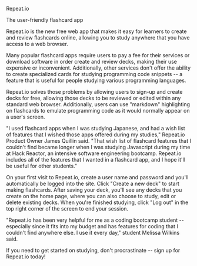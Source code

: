 Repeat.io

The user-friendly flashcard app

Repeat.io is the new free web app that makes it easy for learners to create and review flashcards online, allowing you to study anywhere that you have access to a web browser.

Many popular flashcard apps require users to pay a fee for their services or download software in order create and review decks, making their use expensive or inconvenient. Additionally, other services don't offer the ability to create specialized cards for studying programming code snippets -- a feature that is useful for people studying various programming languages.

Repeat.io solves those problems by allowing users to sign-up and create decks for free, allowing those decks to be reviewed or edited within any standard web browser. Additionally, users can use "markdown" highlighting on flashcards to emulate programming code as it would normally appear on a user's screen.

"I used flashcard apps when I was studying Japanese, and had a wish list of features that I wished those apps offered during my studies," Repeat.io Product Owner James Quillin said. "That wish list of flashcard features that I couldn't find became longer when I was studying Javascript during my time at Hack Reactor, an intensive software engineering bootcamp. Repeat.io includes all of the features that I wanted in a flashcard app, and I hope it'll be useful for other students."

On your first visit to Repeat.io, create a user name and password and you'll automatically be logged into the site. Click "Create a new deck" to start making flashcards. After saving your deck, you'll see any decks that you create on the home page, where you can also choose to study, edit or delete existing decks. When you're finished studying, click "Log out" in the top right corner of the screen to end your session.

"Repeat.io has been very helpful for me as a coding bootcamp student -- especially since it fits into my budget and has features for coding that I couldn't find anywhere else. I use it every day," student Melissa Wilkins said.

If you need to get started on studying, don't procrastinate -- sign up for Repeat.io today!
